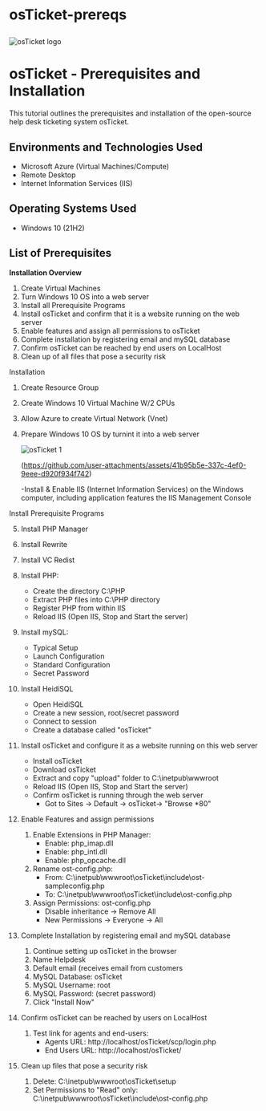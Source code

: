 # osTicket-prereqs    <p align="center">
<img src="https://i.imgur.com/Clzj7Xs.png" alt="osTicket logo"/>
</p>

<h1>osTicket - Prerequisites and Installation</h1>
This tutorial outlines the prerequisites and installation of the open-source help desk ticketing system osTicket.<br />


<h2>Environments and Technologies Used</h2>

- Microsoft Azure (Virtual Machines/Compute)
- Remote Desktop
- Internet Information Services (IIS)

<h2>Operating Systems Used </h2>

- Windows 10</b> (21H2)

<h2>List of Prerequisites</h2>

**Installation Overview**
 
1. Create Virtual Machines
2. Turn Windows 10 OS into a web server
3. Install all Prerequisite Programs
4. Install osTicket and confirm that it is a website running on the web server
5. Enable features and assign all permissions to osTicket
6. Complete installation by registering email and mySQL database
7. Confirm osTicket can be reached by end users on LocalHost
8. Clean up of all files that pose a security risk




Installation 
1. Create Resource Group 
2. Create Windows 10 Virtual Machine W/2 CPUs
3. Allow Azure to create Virtual Network (Vnet)
4. Prepare Windows 10 OS by turnint it into a web server

   ![osTicket 1](https://github.com/user-attachments/assets/ad2d8571-e072-4853-8eb8-2d8913fcf459)

 
   (https://github.com/user-attachments/assets/41b95b5e-337c-4ef0-9eee-d920f934f742)

   -Install & Enable IIS (Internet Information Services) on the Windows computer, including application features the IIS Management Console


Install Prerequisite Programs

5. Install PHP Manager
6. Install Rewrite
7. Install VC Redist
8. Install PHP:
   - Create the directory C:\PHP
   - Extract PHP files into C:\PHP directory
   - Register PHP from within IIS
   - Reload IIS (Open IIS, Stop and Start the server)

9. Install mySQL:
   - Typical Setup
   - Launch Configuration
   - Standard Configuration
   - Secret Password

10. Install HeidiSQL
    - Open HeidiSQL
    - Create a new session, root/secret password
    - Connect to session
    - Create a database called "osTicket"
   
11. Install osTicket and configure it as a website running on this web server
    - Install osTicket
    - Download osTicket
    - Extract and copy "upload" folder to C:\inetpub\wwwroot
    - Reload IIS (Open IIS, Stop and Start the server)
    - Confirm osTicket is running through the web server
      - Got to Sites -> Default -> osTicket-> "Browse *80"

12. Enable Features and assign permissions
    1. Enable Extensions in PHP Manager:
       - Enable: php_imap.dll
       - Enable: php_intl.dll
       - Enable: php_opcache.dll
    2. Rename ost-config.php:
       - From: C:\inetpub\wwwroot\osTicket\include\ost-sampleconfig.php
       - To: C:\inetpub\wwwroot\osTicket\include\ost-config.php
    3. Assign Permissions: ost-config.php
       - Disable inheritance -> Remove All
       - New Permissions -> Everyone -> All
      
13. Complete Installation by registering email and mySQL database
    1. Continue setting up osTicket in the browser
    2. Name Helpdesk
    3. Default email (receives email from customers
    4. MySQL Database: osTicket
    5. MySQL Username: root
    6. MySQL Password: (secret password)
    7. Click "Install Now"
   
14. Confirm osTicket can be reached by users on LocalHost
    1. Test link for agents and end-users:
       - Agents URL: http://localhost/osTicket/scp/login.php
       - End Users URL: http://localhost/osTicket/
      
15. Clean up files that pose a security risk
    1. Delete: C:\inetpub\wwwroot\osTicket\setup
    2. Set Permissions to "Read" only: C:\inetpub\wwwroot\osTicket\include\ost-config.php
  
     
